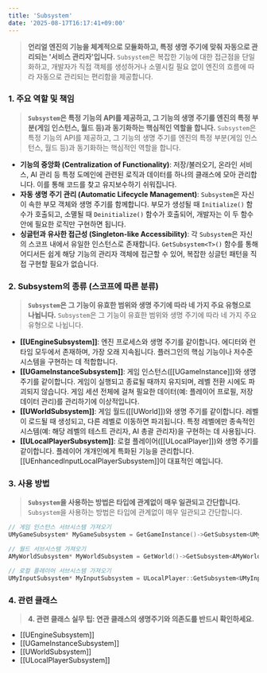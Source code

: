 ```yaml
---
title: 'Subsystem'
date: '2025-08-17T16:17:41+09:00'
---
```

> **언리얼 엔진의 기능을 체계적으로 모듈화하고, 특정 생명 주기에 맞춰 자동으로 관리되는 '서비스 관리자'입니다.** `Subsystem`은 복잡한 기능에 대한 접근점을 단일화하고, 개발자가 직접 객체를 생성하거나 소멸시킬 필요 없이 엔진의 흐름에 따라 자동으로 관리되는 편리함을 제공합니다.

### **1. 주요 역할 및 책임**
> **`Subsystem`은 특정 기능의 API를 제공하고, 그 기능의 생명 주기를 엔진의 특정 부분(게임 인스턴스, 월드 등)과 동기화하는 핵심적인 역할을 합니다.**
`Subsystem`은 특정 기능의 API를 제공하고, 그 기능의 생명 주기를 엔진의 특정 부분(게임 인스턴스, 월드 등)과 동기화하는 핵심적인 역할을 합니다.
* **기능의 중앙화 (Centralization of Functionality)**:
	저장/불러오기, 온라인 서비스, AI 관리 등 특정 도메인에 관련된 로직과 데이터를 하나의 클래스에 모아 관리합니다. 이를 통해 코드를 찾고 유지보수하기 쉬워집니다.
* **자동 생명 주기 관리 (Automatic Lifecycle Management)**:
	`Subsystem`은 자신이 속한 부모 객체와 생명 주기를 함께합니다. 부모가 생성될 때 `Initialize()` 함수가 호출되고, 소멸될 때 `Deinitialize()` 함수가 호출되어, 개발자는 이 두 함수 안에 필요한 로직만 구현하면 됩니다.
* **싱글턴과 유사한 접근성 (Singleton-like Accessibility)**:
	각 `Subsystem`은 자신의 스코프 내에서 유일한 인스턴스로 존재합니다. `GetSubsystem<T>()` 함수를 통해 어디서든 쉽게 해당 기능의 관리자 객체에 접근할 수 있어, 복잡한 싱글턴 패턴을 직접 구현할 필요가 없습니다.

### **2. Subsystem의 종류 (스코프에 따른 분류)**
> **`Subsystem`은 그 기능이 유효한 범위와 생명 주기에 따라 네 가지 주요 유형으로 나뉩니다.**
`Subsystem`은 그 기능이 유효한 범위와 생명 주기에 따라 네 가지 주요 유형으로 나뉩니다.
* **[[UEngineSubsystem]]**:
	엔진 프로세스와 생명 주기를 같이합니다. 에디터와 런타임 모두에서 존재하며, 가장 오래 지속됩니다. 플러그인의 핵심 기능이나 저수준 시스템을 구현하는 데 적합합니다.
* **[[UGameInstanceSubsystem]]**:
	게임 인스턴스([[UGameInstance]])와 생명 주기를 같이합니다. 게임이 실행되고 종료될 때까지 유지되며, 레벨 전환 시에도 파괴되지 않습니다. 게임 세션 전체에 걸쳐 필요한 데이터(예: 플레이어 프로필, 저장 데이터 관리)를 관리하기에 이상적입니다.
* **[[UWorldSubsystem]]**:
	게임 월드([[UWorld]])와 생명 주기를 같이합니다. 레벨이 로드될 때 생성되고, 다른 레벨로 이동하면 파괴됩니다. 특정 레벨에만 종속적인 시스템(예: 해당 레벨의 테스트 관리자, AI 총괄 관리자)을 구현하는 데 사용됩니다.
* **[[ULocalPlayerSubsystem]]**:
	로컬 플레이어([[ULocalPlayer]])와 생명 주기를 같이합니다. 플레이어 개개인에게 특화된 기능을 관리합니다. [[UEnhancedInputLocalPlayerSubsystem]]이 대표적인 예입니다.

### **3. 사용 방법**
> **`Subsystem`을 사용하는 방법은 타입에 관계없이 매우 일관되고 간단합니다.**
`Subsystem`을 사용하는 방법은 타입에 관계없이 매우 일관되고 간단합니다.
```cpp
// 게임 인스턴스 서브시스템 가져오기
UMyGameSubsystem* MyGameSubsystem = GetGameInstance()->GetSubsystem<UMyGameInstanceSubsystem>();

// 월드 서브시스템 가져오기
AMyWorldSubsystem* MyWorldSubsystem = GetWorld()->GetSubsystem<AMyWorldSubsystem>();

// 로컬 플레이어 서브시스템 가져오기
UMyInputSubsystem* MyInputSubsystem = ULocalPlayer::GetSubsystem<UMyInputSubsystem>(PlayerController->GetLocalPlayer());
```

### **4. 관련 클래스**
> **4. 관련 클래스 실무 팁: 연관 클래스의 생명주기와 의존도를 반드시 확인하세요.**
* [[UEngineSubsystem]]
* [[UGameInstanceSubsystem]]
* [[UWorldSubsystem]]
* [[ULocalPlayerSubsystem]]